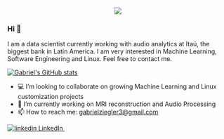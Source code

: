<div align='center'>
  <img src="https://i.gifer.com/44zG.gif">
</div>

### Hi 👋

I am a data scientist currently working with audio analytics at Itaú, the biggest bank in Latin America.
I am very interested in Machine Learning, Software Engineering and Linux.
Feel free to contact me. 

<!--
**gabrielziegler3/gabrielziegler3** is a ✨ _special_ ✨ repository because its `README.md` (this file) appears on your GitHub profile.

Here are some ideas to get you started:

- 🌱 I’m currently learning ...
- 🤔 I’m looking for help with growing Machine Learning and Linux customization projects
- 💬 Ask me about ...
- 😄 Pronouns: ...
- ⚡ Fun fact: ... 💻
-->
[![Gabriel's GitHub stats](https://github-readme-stats.vercel.app/api?username=gabrielziegler3&theme=tokyonight)](https://github.com/anuraghazra/github-readme-stats)

- 💻 I’m looking to collaborate on growing Machine Learning and Linux customization projects
- 🔭 I’m currently working on MRI reconstruction and Audio Processing
- 📫 How to reach me: gabrielziegler3@gmail.com

<p>
  <a href="https://www.linkedin.com/in/gabrielziegler" rel="nofollow noreferrer">
    <img src="https://i.stack.imgur.com/gVE0j.png" alt="linkedin"> LinkedIn
  </a> &nbsp; 
</p>
